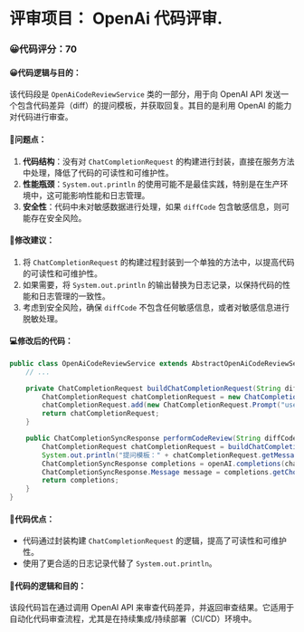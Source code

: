 # 评审项目： OpenAi 代码评审.
### 😀代码评分：70
#### 😀代码逻辑与目的：
该代码段是 `OpenAiCodeReviewService` 类的一部分，用于向 OpenAI API 发送一个包含代码差异（diff）的提问模板，并获取回复。其目的是利用 OpenAI 的能力对代码进行审查。

#### 🤔问题点：
1. **代码结构**：没有对 `ChatCompletionRequest` 的构建进行封装，直接在服务方法中处理，降低了代码的可读性和可维护性。
2. **性能瓶颈**：`System.out.println` 的使用可能不是最佳实践，特别是在生产环境中，这可能影响性能和日志管理。
3. **安全性**：代码中未对敏感数据进行处理，如果 `diffCode` 包含敏感信息，则可能存在安全风险。

#### 🎯修改建议：
1. 将 `ChatCompletionRequest` 的构建过程封装到一个单独的方法中，以提高代码的可读性和可维护性。
2. 如果需要，将 `System.out.println` 的输出替换为日志记录，以保持代码的性能和日志管理的一致性。
3. 考虑到安全风险，确保 `diffCode` 不包含任何敏感信息，或者对敏感信息进行脱敏处理。

#### 💻修改后的代码：
```java
public class OpenAiCodeReviewService extends AbstractOpenAiCodeReviewService {
    // ...

    private ChatCompletionRequest buildChatCompletionRequest(String diffCode) {
        ChatCompletionRequest chatCompletionRequest = new ChatCompletionRequest();
        chatCompletionRequest.add(new ChatCompletionRequest.Prompt("user", diffCode));
        return chatCompletionRequest;
    }

    public ChatCompletionSyncResponse performCodeReview(String diffCode) {
        ChatCompletionRequest chatCompletionRequest = buildChatCompletionRequest(diffCode);
        System.out.println("提问模板：" + chatCompletionRequest.getMessages().get(0)); // Replaced with logging in production
        ChatCompletionSyncResponse completions = openAI.completions(chatCompletionRequest);
        ChatCompletionSyncResponse.Message message = completions.getChoices().get(0).getMessage();
        return completions;
    }
}
```

#### 🎯代码优点：
- 代码通过封装构建 `ChatCompletionRequest` 的逻辑，提高了可读性和可维护性。
- 使用了更合适的日志记录代替了 `System.out.println`。

#### 🎯代码的逻辑和目的：
该段代码旨在通过调用 OpenAI API 来审查代码差异，并返回审查结果。它适用于自动化代码审查流程，尤其是在持续集成/持续部署（CI/CD）环境中。